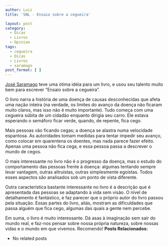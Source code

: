 ```yaml
---
author: Luiz
title: 'SNL - Ensaio sobre a cegueira'

layout: post
category:
  - Dicas
  - Livros
  - Opiniao
tags:
  - cegueira
  - Dicas
  - Livros
  - saramago
post_format: [ ]
---
```

[José Saramago][1] teve uma ótima idéia para um livro, e usou seu talento muito bem para escrever “Ensaio sobre a cegueira”.

O livro narra a história de uma doença de causas desconhecidas que afeta uma nação inteira (na verdade, os limites do avanço da doença não ficaram muito claros, mas isso não é muito importante). Tudo começa com uma cegueira súbita de um cidadão enquanto dirigia seu carro. Ele estava esperando o semáforo ficar verde, quando, de repente, fica cego.

Mais pessoas vão ficando cegas; a doença se alastra numa velocidade espantosa. As autoridades tomam medidas para tentar impedir seu avanço, como colocar em quarentena os doentes, mas nada parece fazer efeito. Apenas uma pessoa não fica cega, e essa pessoa passa a descrever o mundo de cegos.

O mais interessante no livro não é o progresso da doença, mas o estudo do comportamento das pessoas frente à doença: algumas tentando sempre levar vantagem, outras altruístas, outras simplesmente egoístas. Todos esses aspectos são analisados sob um ponto de vista diferente.

Outra característica bastante interessante no livro é a descrição que é apresentada das pessoas se adaptando à vida sem visão. O nível de detalhamento é fantástico, e faz parecer que o próprio autor do livro passou pela situação. Essas partes do livro, aliás, mostram as dificuldades que passa alguém que fica cego, algumas das quais a gente nem percebe.

Em suma, o livro é muito interessante. Dá asas à imaginação sem sair do mundo real, e faz-nos pensar sobre nossa própria natureza, sobre nossas vidas e o mundo em que vivemos. Recomendo! 
**Posts Relacionados:** 
*   No related posts












 [1]: http://pt.wikipedia.org/wiki/Jos%C3%A9_Saramago





